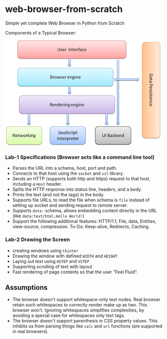 # web-browser-from-scratch
Simple yet complete Web Browser in Python from Scratch

Components of a Typical Browser:

![Browser_Image](browser-components.png)

### Lab-1 Specifications (Browser acts like a command line tool)
- Parses the URL into a schema, host, port and path.
- Connects to that host using the `socket` and `ssl` library.
- Sends an HTTP (supports both http and https) request to that host, including a `Host` header.
- Splits the HTTP response into status line, headers, and a body.
- Prints the text (and not the tags) in the body.
- Supports file URLs, to read the file when schema is `file` instead of setting up socket and sending request to remote server.
- Supports `data:` schema, allows embedding content directly in the URL (like `data:text/html,Hello World!`)
- Support the following additional features: HTTP/1.1, File, data, Entities, view-source, compression. To-Do: Keep-alive, Redirects, Caching.


### Lab-2 Drawing the Screen
- creating windows using `tkinter`
- Drawing the window with defined `WIDTH` and `HEIGHT`
- Laying out text using `HSTEP` and `VSTEP`
- Supporting scrolling of text with layout
- Fast rendering of page contents so that the user "Feel Fluid".


## Assumptions
- The browser doesn't support whitespace-only text nodes. Real browser retain such whitespaces to correctly render make<span> </span>up as two. This browser won't. Ignoring whitespaces simplifies complexities, by avoiding a special case for whitespaces only text tags.
- The browser doesn't support parenthesis in CSS property values. This inhibits us from parsing things like `calc` and `url` functions (are supported in real browsers).